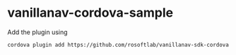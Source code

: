 # vanillanav-cordova-sample

Add the plugin using

`cordova plugin add https://github.com/rosoftlab/vanillanav-sdk-cordova`
